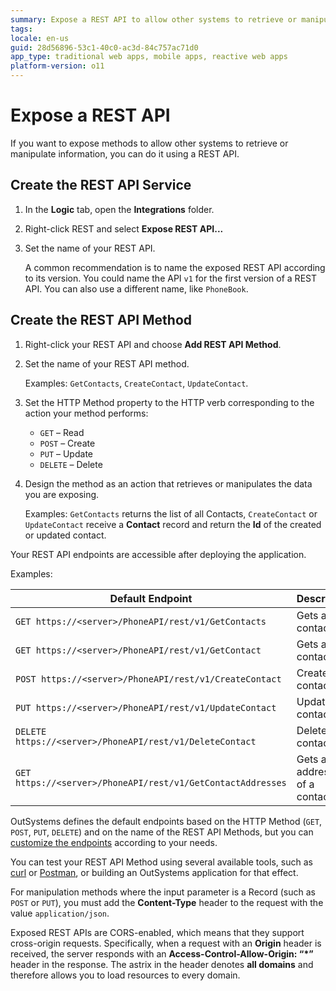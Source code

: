 ```yaml
---
summary: Expose a REST API to allow other systems to retrieve or manipulate information.
tags: 
locale: en-us
guid: 28d56896-53c1-40c0-ac3d-84c757ac71d0
app_type: traditional web apps, mobile apps, reactive web apps
platform-version: o11
---
```


# Expose a REST API

If you want to expose methods to allow other systems to retrieve or manipulate information, you can do it using a REST API.

## Create the REST API Service

1. In the **Logic** tab, open the **Integrations** folder.
   
1. Right-click REST and select **Expose REST API...**
   
1. Set the name of your REST API.
   
    A common recommendation is to name the exposed REST API according to its version. You could name the API `v1` for the first version of a REST API. You can also use a different name, like `PhoneBook`.  

## Create the REST API Method

1. Right-click your REST API and choose **Add REST API Method**.
   
1. Set the name of your REST API method.

   Examples: `GetContacts`, `CreateContact`, `UpdateContact`.
   
1. Set the HTTP Method property to the HTTP verb corresponding to the action your method performs:
   
    * `GET` – Read
    * `POST` – Create
    * `PUT` – Update
    * `DELETE` – Delete
      
1. Design the method as an action that retrieves or manipulates the data you are exposing.

    Examples: `GetContacts` returns the list of all Contacts, `CreateContact` or `UpdateContact` receive a **Contact** record and return the **Id** of the created or updated contact.

Your REST API endpoints are accessible after deploying the application.

Examples:

Default Endpoint | Description  
---|---  
`GET https://<server>/PhoneAPI/rest/v1/GetContacts` | Gets all contacts.
`GET https://<server>/PhoneAPI/rest/v1/GetContact` | Gets a contact.
`POST https://<server>/PhoneAPI/rest/v1/CreateContact` | Creates a contact.
`PUT https://<server>/PhoneAPI/rest/v1/UpdateContact` | Updates a contact.
`DELETE https://<server>/PhoneAPI/rest/v1/DeleteContact` | Deletes a contact.
`GET https://<server>/PhoneAPI/rest/v1/GetContactAddresses` | Gets all addresses of a contact.
  
OutSystems defines the default endpoints based on the HTTP Method (`GET`, `POST`, `PUT`, `DELETE`) and on the name of the REST API Methods, but you can [customize the endpoints](<customize-rest-urls.md>) according to your needs.

You can test your REST API Method using several available tools, such as [curl](https://curl.haxx.se/) or [Postman](https://www.postman.com), or building an OutSystems application for that effect. 

For manipulation methods where the input parameter is a Record (such as `POST` or `PUT`), you must add the **Content-Type** header to the request with the value `application/json`.

Exposed REST APIs are CORS-enabled, which means that they support cross-origin requests. Specifically, when a request with an **Origin** header is received, the server responds with an **Access-Control-Allow-Origin: “*”** header in the response. The astrix in the header denotes **all domains** and therefore allows you to load resources to every domain.
